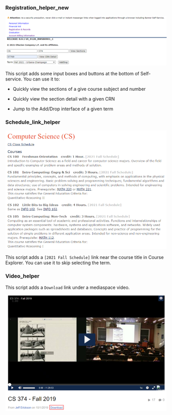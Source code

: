 ### Registration_helper_new

![Registration_helper_new](assets/Registration_helper_new.png)

This script adds some input boxes and buttons at the bottom of Self-service. You can use it to:

* Quickly view the sections of a give course subject and number

* Quickly view the section detail with a given CRN
* Jump to the Add/Drop interface of a given term

### Schedule_link_helper

![Schedule_link_helper](assets/Schedule_link_helper.png)

This script adds a `[2021 Fall Schedule]` link near the course title in Course Explorer. You can use it to skip selecting the term.

### Video_helper

This script adds a `Download` link under a mediaspace video.

![Video_helper](assets/Video_helper.png)